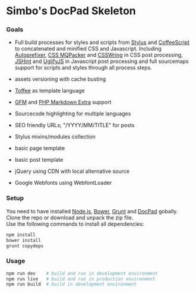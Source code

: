 Simbo's DocPad Skeleton
=======================

### Goals

  - Full build processes for styles and scripts from
        [Stylus](https://github.com/LearnBoost/stylus) and
        [CoffeeScript](https://github.com/jashkenas/coffeescript/)
    to concatenated and minified CSS and Javascript. Including
        [Autoprefixer](https://github.com/postcss/autoprefixer),
        [CSS MQPacker](https://github.com/hail2u/node-css-mqpacker) and
        [CSSWring](https://github.com/hail2u/node-csswring)
    in CSS post processing, 
        [JSHint](https://github.com/jshint/jshint/) and
        [UglifyJS](https://github.com/mishoo/UglifyJS)
    in Javascript post processing and full sourcemaps support for scripts and
    styles through all process steps.

  - assets versioning with cache busting

  - [Toffee](https://github.com/malgorithms/toffee) as template language

  - [GFM](https://help.github.com/articles/github-flavored-markdown/) and [PHP Markdown Extra](https://michelf.ca/projects/php-markdown/extra/) support

  - Sourcecode highlighting for multiple languages

  - SEO friendly URLs; "/YYYY/MM/TITLE" for posts

  - Stylus mixins/modules collection

  - basic page template

  - basic post template

  - jQuery using CDN with local alternative source

  - Google Webfonts using WebfontLoader

### Setup

You need to have installed
    [Node.js](http://nodejs.org/),
    [Bower](),
    [Grunt]() and
    [DocPad]()
gobally.  
Clone the repo or download and unpack the zip file.  
Use the following commands to install all dependencies:

```sh
npm install
bower install
grunt copydeps
```

### Usage

```sh
npm run dev    # build and run in development environment
npm run live   # build and run in production environment
npm run build  # build in development environment
```

